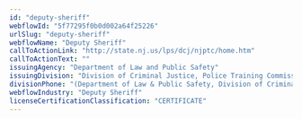 ```yaml
---
id: "deputy-sheriff"
webflowId: "5f77295f0b0d002a64f25226"
urlSlug: "deputy-sheriff"
webflowName: "Deputy Sheriff"
callToActionLink: "http://state.nj.us/lps/dcj/njptc/home.htm"
callToActionText: ""
issuingAgency: "Department of Law and Public Safety"
issuingDivision: "Division of Criminal Justice, Police Training Commission"
divisionPhone: "(Department of Law & Public Safety, Division of Criminal JusticePolice Training Commission"
webflowIndustry: "Deputy Sheriff"
licenseCertificationClassification: "CERTIFICATE"
---
```

